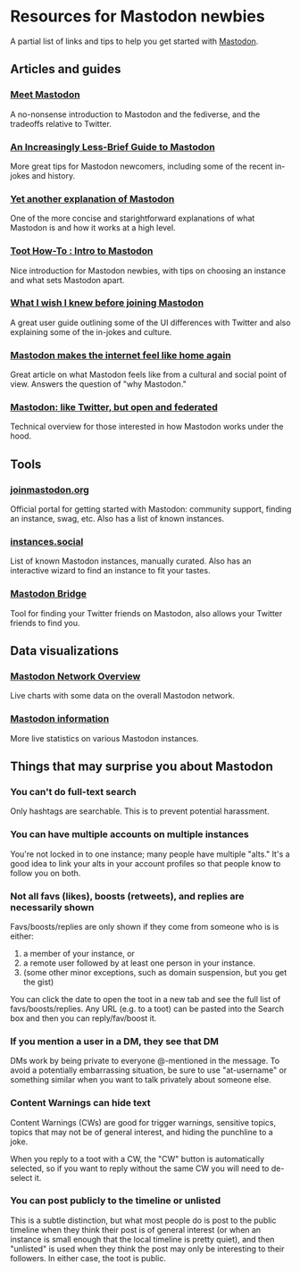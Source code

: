 Resources for Mastodon newbies
=====

A partial list of links and tips to help you get started with [Mastodon](http://mastodon.social/).

## Articles and guides

### [Meet Mastodon](https://webinista.com/updates/meet-mastodon/)

A no-nonsense introduction to Mastodon and the fediverse, and the tradeoffs relative to Twitter.

### [An Increasingly Less-Brief Guide to Mastodon](https://github.com/joyeusenoelle/GuideToMastodon/)

More great tips for Mastodon newcomers, including some of the recent in-jokes and history.

### [Yet another explanation of Mastodon](https://blog.rowan.website/2018/01/08/yet-another-explanation-of-mastodon/)

One of the more concise and starightforward explanations of what Mastodon is and how it works at a high level.

### [Toot How-To : Intro to Mastodon](https://medium.com/@GinnyMcQueen/toot-how-to-intro-to-mastodon-e5655bfa87d2)

Nice introduction for Mastodon newbies, with tips on choosing an instance and what sets Mastodon apart.

### [What I wish I knew before joining Mastodon](https://medium.com/@qinaliu/what-i-wish-i-knew-before-joining-mastodon-7a17e7f12a2b)

A great user guide outlining some of the UI differences with Twitter and also explaining some of the in-jokes and culture.

### [Mastodon makes the internet feel like home again](https://theoutline.com/post/2689/mastodon-makes-the-internet-feel-like-home-again)

Great article on what Mastodon feels like from a cultural and social point of view. Answers the question of "why Mastodon."

### [Mastodon: like Twitter, but open and federated](http://2ality.com/2017/04/mastodon.html)

Technical overview for those interested in how Mastodon works under the hood.

## Tools

### [joinmastodon.org](https://joinmastodon.org/)

Official portal for getting started with Mastodon: community support, finding an instance, swag, etc. Also has a list of known instances.

### [instances.social](https://instances.mastodon.xyz/)

List of known Mastodon instances, manually curated. Also has an interactive wizard to find an instance to fit your tastes.

### [Mastodon Bridge](https://mastodon-bridge.herokuapp.com)

Tool for finding your Twitter friends on Mastodon, also allows your Twitter friends to find you.

## Data visualizations

### [Mastodon Network Overview](https://mnm.eliotberriot.com/dashboard/db/mastodon-network-overview)

Live charts with some data on the overall Mastodon network.

### [Mastodon information](http://sp3r4z.fr/mastodon/)

More live statistics on various Mastodon instances.

## Things that may surprise you about Mastodon

### You can't do full-text search

Only hashtags are searchable. This is to prevent potential harassment.

### You can have multiple accounts on multiple instances

You're not locked in to one instance; many people have multiple "alts." It's a good idea to link your alts in your account profiles so that people know to follow you on both.

### Not all favs (likes), boosts (retweets), and replies are necessarily shown

Favs/boosts/replies are only shown if they come from someone who is is either:

1. a member of your instance, or
2. a remote user followed by at least one person in your instance.
3. (some other minor exceptions, such as domain suspension, but you get the gist)

You can click the date to open the toot in a new tab and see the full list of favs/boosts/replies. Any URL (e.g. to a toot) can be pasted into the Search box and then you can reply/fav/boost it.

### If you mention a user in a DM, they see that DM

DMs work by being private to everyone @-mentioned in the message. To avoid a potentially embarrassing situation, be sure to use "at-username" or something similar when you want to talk privately about someone else.

### Content Warnings can hide text

Content Warnings (CWs) are good for trigger warnings, sensitive topics, topics that may not be of general interest, and hiding the punchline to a joke.

When you reply to a toot with a CW, the "CW" button is automatically selected, so if you want to reply without the same CW you will need to de-select it.

### You can post publicly to the timeline or unlisted

This is a subtle distinction, but what most people do is post to the public timeline when they think their post is of general interest (or when an instance is small enough that the local timeline is pretty quiet), and then "unlisted" is used when they think the post may only be interesting to their followers. In either case, the toot is public.
